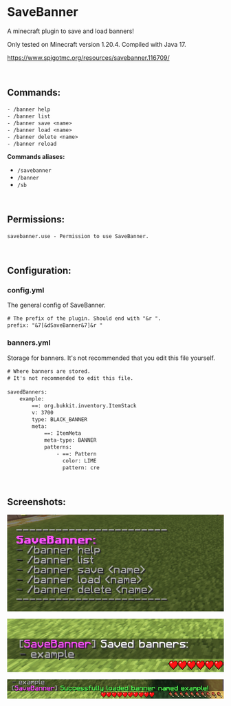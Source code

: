 # SaveBanner
A minecraft plugin to save and load banners!

Only tested on Minecraft version 1.20.4. Compiled with Java 17.

https://www.spigotmc.org/resources/savebanner.116709/

<br>

## Commands:
```
- /banner help
- /banner list
- /banner save <name>
- /banner load <name>
- /banner delete <name>
- /banner reload
```
**Commands aliases:** 
- `/savebanner`
- `/banner`
- `/sb`

<br>

## Permissions:
```
savebanner.use - Permission to use SaveBanner.
```

<br>

## Configuration:
### config.yml
The general config of SaveBanner.
```
# The prefix of the plugin. Should end with "&r ".
prefix: "&7[&dSaveBanner&7]&r "
```

### banners.yml
Storage for banners. It's not recommended that you edit this file yourself.
```
# Where banners are stored.
# It's not recommended to edit this file.

savedBanners:
    example:
        ==: org.bukkit.inventory.ItemStack
        v: 3700
        type: BLACK_BANNER
        meta:
            ==: ItemMeta
            meta-type: BANNER
            patterns:
                - ==: Pattern
                  color: LIME
                  pattern: cre
```

<br>

## Screenshots:
![Help menu](assets/screenshots/helpmenu.png)

![Saved banner list](assets/screenshots/savedbannerlist.png)

![Load banner message](assets/screenshots/loadbanner.png)
